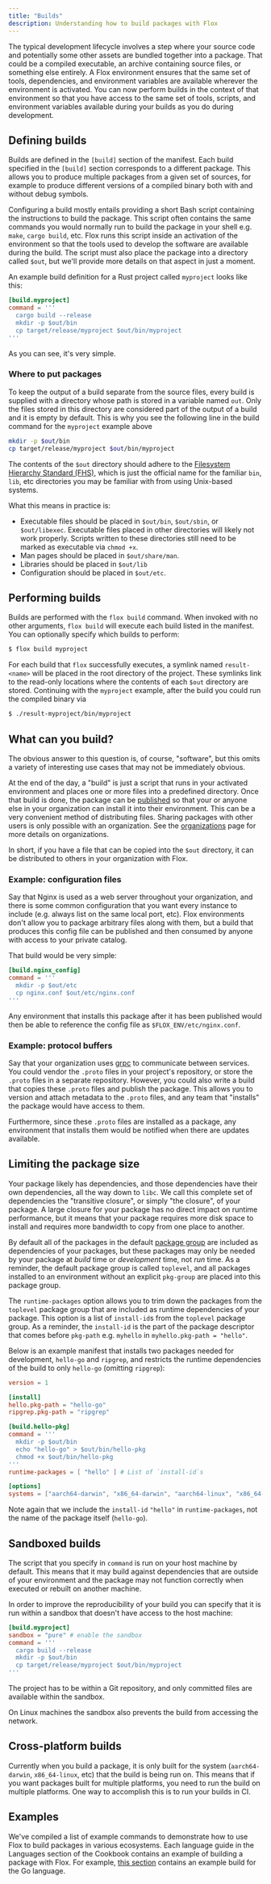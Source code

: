 ```yaml
---
title: "Builds"
description: Understanding how to build packages with Flox
---
```


The typical development lifecycle involves a step where your source code and potentially some other assets are bundled together into a package.
That could be a compiled executable, an archive containing source files, or something else entirely.
A Flox environment ensures that the same set of tools, dependencies, and environment variables are available wherever the environment is activated.
You can now perform builds in the context of that environment so that you have access to the same set of tools, scripts, and environment variables available during your builds as you do during development.

## Defining builds

Builds are defined in the `[build]` section of the manifest.
Each build specified in the `[build]` section corresponds to a different package.
This allows you to produce multiple packages from a given set of sources, for example to produce different versions of a compiled binary both with and without debug symbols.

Configuring a build mostly entails providing a short Bash script containing the instructions to build the package.
This script often contains the same commands you would normally run to build the package in your shell e.g. `make`, `cargo build`, etc.
Flox runs this script inside an activation of the environment so that the tools used to develop the software are available during the build.
The script must also place the package into a directory called `$out`, but we'll provide more details on that aspect in just a moment.

An example build definition for a Rust project called `myproject` looks like this:

```toml
[build.myproject]
command = '''
  cargo build --release
  mkdir -p $out/bin
  cp target/release/myproject $out/bin/myproject
'''
```

As you can see, it's very simple.

### Where to put packages

To keep the output of a build separate from the source files, every build is supplied with a directory whose path is stored in a variable named `out`.
Only the files stored in this directory are considered part of the output of a build and it is empty by default.
This is why you see the following line in the build command for the `myproject` example above

```sh
mkdir -p $out/bin
cp target/release/myproject $out/bin/myproject
```

The contents of the `$out` directory should adhere to the [Filesystem Hierarchy Standard (FHS)][fhs-docs], which is just the official name for the familiar `bin`, `lib`, etc directories you may be familiar with from using Unix-based systems.

What this means in practice is:

- Executable files should be placed in `$out/bin`, `$out/sbin`, or `$out/libexec`. Executable files placed in other directories will likely not work properly. Scripts written to these directories still need to be marked as executable via `chmod +x`.
- Man pages should be placed in `$out/share/man`.
- Libraries should be placed in `$out/lib`
- Configuration should be placed in `$out/etc`.

## Performing builds

Builds are performed with the `flox build` command.
When invoked with no other arguments, `flox build` will execute each build listed in the manifest.
You can optionally specify which builds to perform:

```bash
$ flox build myproject
```

For each build that `flox` successfully executes, a symlink named `result-<name>` will be placed in the root directory of the project.
These symlinks link to the read-only locations where the contents of each `$out` directory are stored.
Continuing with the `myproject` example, after the build you could run the compiled binary via

```bash
$ ./result-myproject/bin/myproject
```

## What can you build?

The obvious answer to this question is, of course, "software", but this omits a variety of interesting use cases that may not be immediately obvious.

At the end of the day, a "build" is just a script that runs in your activated environment and places one or more files into a predefined directory.
Once that build is done, the package can be [published][publish-concept] so that your or anyone else in your organization can install it into their environment.
This can be a very convenient method of distributing files.
Sharing packages with other users is only possible with an organization.
See the [organizations][organizations-concept] page for more details on organizations.

In short, if you have a file that can be copied into the `$out` directory, it can be distributed to others in your organization with Flox.

### Example: configuration files

Say that Nginx is used as a web server throughout your organization, and there is some common configuration that you want every instance to include (e.g. always list on the same local port, etc).
Flox environments don't allow you to package arbitrary files along with them, but a build that produces this config file can be published and then consumed by anyone with access to your private catalog.

That build would be very simple:

```toml
[build.nginx_config]
command = '''
  mkdir -p $out/etc
  cp nginx.conf $out/etc/nginx.conf
'''
```

Any environment that installs this package after it has been published would then be able to reference the config file as `$FLOX_ENV/etc/nginx.conf`.

### Example: protocol buffers

Say that your organization uses [grpc][grpc] to communicate between services.
You could vendor the `.proto` files in your project's repository, or store the `.proto` files in a separate repository.
However, you could also write a build that copies these `.proto` files and publish the package.
This allows you to version and attach metadata to the `.proto` files, and any team that "installs" the package would have access to them.

Furthermore, since these `.proto` files are installed as a package, any environment that installs them would be notified when there are updates available.

## Limiting the package size

Your package likely has dependencies, and those dependencies have their own dependencies, all the way down to `libc`.
We call this complete set of dependencies the "transitive closure", or simply "the closure", of your package.
A large closure for your package has no direct impact on runtime performance, but it means that your package requires more disk space to install and requires more bandwidth to copy from one place to another.

By default all of the packages in the default [package group][pkg-groups] are included as dependencies of your packages, but these packages may only be needed by your package at _build_ time or _development_ time, not _run_ time.
As a reminder, the default package group is called `toplevel`, and all packages installed to an environment without an explicit `pkg-group` are placed into this package group.

The `runtime-packages` option allows you to trim down the packages from the `toplevel` package group that are included as runtime dependencies of your package.
This option is a list of `install-id`s from the `toplevel` package group.
As a reminder, the `install-id` is the part of the package descriptor that comes before `pkg-path` e.g. `myhello` in `myhello.pkg-path = "hello"`.

Below is an example manifest that installs two packages needed for development, `hello-go` and `ripgrep`, and restricts the runtime dependencies of the build to only `hello-go` (omitting `ripgrep`):

```toml
version = 1

[install]
hello.pkg-path = "hello-go"
ripgrep.pkg-path = "ripgrep"

[build.hello-pkg]
command = '''
  mkdir -p $out/bin
  echo "hello-go" > $out/bin/hello-pkg
  chmod +x $out/bin/hello-pkg
'''
runtime-packages = [ "hello" ] # List of `install-id`s

[options]
systems = ["aarch64-darwin", "x86_64-darwin", "aarch64-linux", "x86_64-linux"]
```

Note again that we include the `install-id` `"hello"` in `runtime-packages`, not the name of the package itself (`hello-go`).

## Sandboxed builds

The script that you specify in `command` is run on your host machine by default.
This means that it may build against dependencies that are outside of your environment and the package may not function correctly when executed or rebuilt on another machine.

In order to improve the reproducibility of your build you can specify that it is run within a sandbox that doesn't have access to the host machine:

```toml
[build.myproject]
sandbox = "pure" # enable the sandbox
command = '''
  cargo build --release
  mkdir -p $out/bin
  cp target/release/myproject $out/bin/myproject
'''
```

The project has to be within a Git repository, and only committed files are available within the sandbox.

On Linux machines the sandbox also prevents the build from accessing the network.

## Cross-platform builds

Currently when you build a package, it is only built for the system (`aarch64-darwin`, `x86_64-linux`, etc) that the build is being run on.
This means that if you want packages built for multiple platforms, you need to run the build on multiple platforms.
One way to accomplish this is to run your builds in CI.

## Examples

We've compiled a list of example commands to demonstrate how to use Flox to build packages in various ecosystems.
Each language guide in the Languages section of the Cookbook contains an example of building a package with Flox.
For example, [this section][go-example] contains an example build for the Go language.

[services-concept]: ./services.md
[publish-concept]: ./publishing.md
[fhs-docs]: https://en.wikipedia.org/wiki/Filesystem_Hierarchy_Standard
[pkg-groups]: ./manifest.md#installing-packages-to-package-groups
[pkg-groups]: ../reference/command-reference/manifest.toml.md#package-descriptors
[grpc]: https://grpc.io/
[organizations-concept]: ./organizations.md
[go-example]: ../cookbook/languages/go.md#build-with-flox
